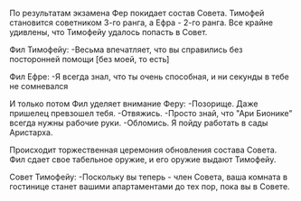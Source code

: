 По результатам экзамена Фер покидает состав Совета. Тимофей становится советником 3-го ранга, а Ефра - 2-го ранга. Все крайне удивлены, что Тимофейу удалось попасть в Совет.

Фил Тимофейу:
-Весьма впечатляет, что вы справились без посторонней помощи \[без моей, то есть]

Фил Ефре:
-Я всегда знал, что ты очень способная, и ни секунды в тебе не сомневался

И только потом Фил уделяет внимание Феру:
-Позорище. Даже пришелец превзошел тебя.
-Отвяжись.
-Просто знай, что "Ари Бионике" всегда нужны рабочие руки.
-Обломись. Я пойду работать в сады Аристарха.

Происходит торжественная церемония обновления состава Совета. Фил сдает свое табельное оружие, и его оружие выдают Тимофейу.

Совет Тимофейу:
-Поскольку вы теперь - член Совета, ваша комната в гостинице станет вашими апартаментами до тех пор, пока вы в Совете.